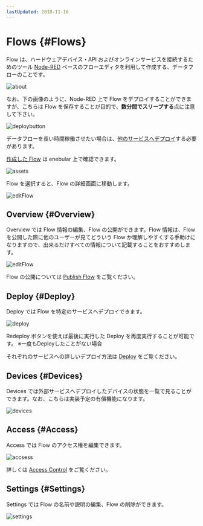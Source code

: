 ```yaml
---
lastUpdated: 2018-11-16
---
```


# Flows {#Flows}

Flow は、ハードウェアデバイス・API およびオンラインサービスを接続するためのツール <a href="https://nodered.jp/" target="_blank">Node-RED</a> ベースのフローエディタを利用して作成する、データフローのことです。

![about](./../../img/Flow/Introduction-about.png)

なお、下の画像のように、Node-RED 上で Flow をデプロイすることができますが、こちらは Flow を保存することが目的で、**数分間でスリープする**点に注意して下さい。

![deploybutton](./../../img/Flow/Introduction-deploybutton.png)

データフローを長い時間稼働させたい場合は、[他のサービスへデプロイ](../Deploy/index.md)する必要があります。

[作成した Flow](./CreateFlow.md) は enebular 上で確認できます。

![assets](./../../img/Flow/Introduction-assets.png)

Flow を選択すると、Flow の詳細画面に移動します。

![editFlow](./../../img/Flow/Introduction-editFlow.png)

## Overview {#Overview}

Overview では Flow 情報の編集、Flow の公開ができます。Flow 情報は、Flow を公開した際に他のユーザーが見てどういう Flow か理解しやすくする手助けになりますので、出来るだけすべての情報について記載することをおすすめします。

![editFlow](./../../img/Flow/Introduction-editFlow.png)

Flow の公開については [Publish Flow](./PublishFlow.md) をご覧ください。

## Deploy {#Deploy}

Deploy では Flow を特定のサービスへデプロイできます。

![deploy](./../../img/Flow/Introduction-deploy.png)

Redeploy ボタンを使えば最後に実行した Deploy を再度実行することが可能です。
※一度もDeployしたことがない場合

それぞれのサービスへの詳しいデプロイ方法は [Deploy](../Deploy/index.md) をご覧ください。

## Devices {#Devices}

Devices では外部サービスへデプロイしたデバイスの状態を一覧で見ることができます。なお、こちらは実装予定の有償機能になります。

![devices](./../../img/Flow/Introduction-devices.png)


## Access {#Access}

Access では Flow のアクセス権を編集できます。

![accsess](./../../img/Flow/Introduction-access.png)

詳しくは [Access Control](../Config/Access.md) をご覧ください。

## Settings {#Settings}

Settings では Flow の名前や説明の編集、Flow の削除ができます。

![settings](./../../img/Flow/Introduction-settings.png)
